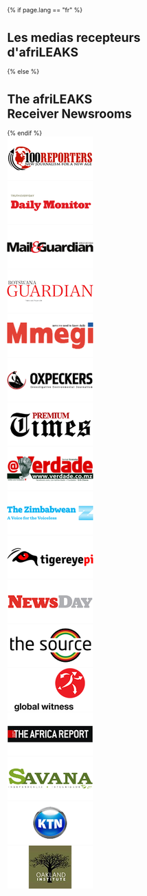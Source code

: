 
{% if page.lang == "fr" %}
<h1>Les medias recepteurs <br/> d'afriLEAKS</h1>
{% else %}
<h1> The afriLEAKS <br/> Receiver Newsrooms</h1>
{% endif %}

<div class="row">
<div class="col-sm-2 col-xs-4"><img src="/img/partner_logos/100Reporters.png" class="img-responsive"></div>
<div class="col-sm-2 col-xs-4"><img src="/img/partner_logos/Daily_Monitor.png" class="img-responsive"></div>
<div class="col-sm-2 col-xs-4"><img src="/img/partner_logos/MandG.png" class="img-responsive"></div>
<div class="col-sm-2 col-xs-4"><img src="/img/partner_logos/Guardian_Botswana.png" class="img-responsive"></div>
<div class="col-sm-2 col-xs-4"><img src="/img/partner_logos/mmegi.png" class="img-responsive"></div>
<div class="col-sm-2 col-xs-4"><img src="/img/partner_logos/Oxpeckers.png" class="img-responsive"></div>
</div>

<div class="row">
<div class="col-sm-2 col-xs-4"><img src="/img/partner_logos/PremiumTimes.png" class="img-responsive"></div>
<div class="col-sm-2 col-xs-4"><img src="/img/partner_logos/Verdade.png" class="img-responsive"></div>
<div class="col-sm-2 col-xs-4"><img src="/img/partner_logos/thezimbawean.png" class="img-responsive"></div>
<div class="col-sm-2 col-xs-4"><img src="/img/partner_logos/tigereyepi.png" class="img-responsive"></div>
<div class="col-sm-2 col-xs-4"><img src="/img/partner_logos/newsday.png" class="img-responsive"></div>
<div class="col-sm-2 col-xs-4"><img src="/img/partner_logos/thesource.png" class="img-responsive"></div>
</div>

<div class="row">
<div class="col-sm-2 col-xs-4"><img src="/img/partner_logos/globalwitness.png" class="img-responsive"></div>
<div class="col-sm-2 col-xs-4"><img src="/img/partner_logos/AfricaReport.png" class="img-responsive"></div>
<div class="col-sm-2 col-xs-4"><img src="/img/partner_logos/savana_2.png" class="img-responsive"></div>
<div class="col-sm-2 col-xs-4"><img src="/img/partner_logos/ktn.png" class="img-responsive"></div>
<div class="col-sm-2 col-xs-4"><img src="/img/partner_logos/oi.png" class="img-responsive"></div>
</div>
